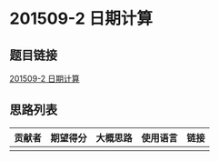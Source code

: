 # 201509-2 日期计算

## 题目链接

[201509-2 日期计算](http://118.190.20.162/view.page?gpid=T31)

## 思路列表

| 贡献者 | 期望得分 | 大概思路 | 使用语言 | 链接 |
| :-: | :-: | :-: | :-: | :-: | 
|  |  |  |  |  |
